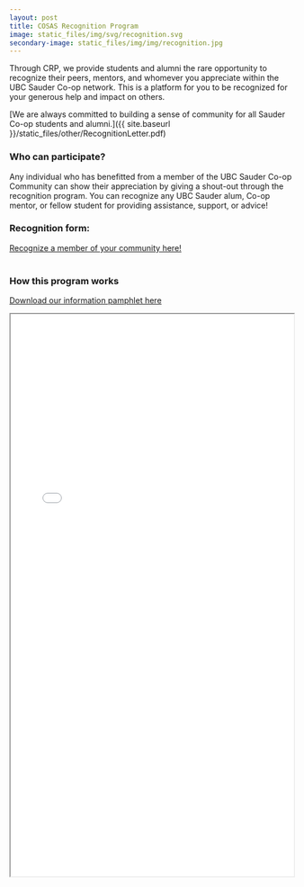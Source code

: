 ```yaml
---
layout: post
title: COSAS Recognition Program
image: static_files/img/svg/recognition.svg
secondary-image: static_files/img/img/recognition.jpg
---
```

Through CRP, we provide students and alumni the rare opportunity to recognize their peers, mentors, and whomever you appreciate within the UBC Sauder Co-op network. This is a platform for you to be recognized for your generous help and impact on others. 

[We are always committed to building a sense of community for all Sauder Co-op students and alumni.]({{ site.baseurl }}/static_files/other/RecognitionLetter.pdf)

### Who can participate?

Any individual who has benefitted from a member of the UBC Sauder Co-op Community can show their appreciation by giving a shout-out through the recognition program. You can recognize any UBC Sauder alum, Co-op mentor, or fellow student for providing assistance, support, or advice!


### Recognition form:
<a class="btn btn-primary text-dark" href="https://forms.gle/TkJAZDpYwSYz9vvL6">Recognize a member of your community here!</a><br>
<br>


### How this program works

<a href="{{ site.baseurl }}/static_files/other/Recognition.pdf">Download our information pamphlet here</a>

<iframe width="100%" height="1000" src="{{ site.baseurl }}/static_files/other/Recognition.pdf">